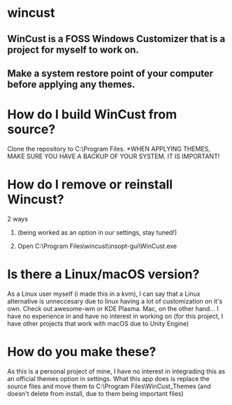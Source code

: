 # wincust
WinCust is a FOSS Windows Customizer that is a project for myself to work on. 
-
Make a system restore point of your computer before applying any themes.
-
# How do I build WinCust from source?

Clone the repository to C:\Program Files. *WHEN APPLYING THEMES, MAKE SURE YOU HAVE A BACKUP OF YOUR SYSTEM. IT IS IMPORTANT!

# How do I remove or reinstall Wincust?

2 ways

1. (being worked as an option in our settings, stay tuned!)

2. Open C:\Program Files\wincust\insopt-gui\WinCust.exe

# Is there a Linux/macOS version?

As a Linux user myself (i made this in a kvm), I can say that a Linux alternative is unneccesary due to linux having a lot of customization on it's own. Check out awesome-wm or KDE Plasma.
Mac, on the other hand... I have no experience in and have no interest in working on (for this project, I have other projects that work with macOS due to Unity Engine)

# How do you make these?

As this is a personal project of mine, I have no interest in integrading this as an official themes option in settings. What this app does is replace the source files and move them to C:\Program Files\WinCust_Themes (and doesn't delete from install, due to them being important files) 
